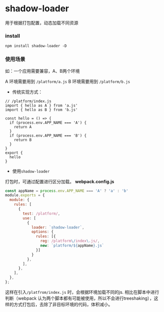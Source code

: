 # shadow-loader

用于根据打包配置，动态加载不同资源

### install
```
npm install shadow-loader -D
```

### 使用场景
如：一个应用需要兼容，A、B两个环境

A 环境需要用到 `/platform/a.js`
B 环境需要用到 `/platform/b.js`

- 传统实现方式：
```
// /platform/index.js 
import { hello as A } from 'a.js'
import { hello as B } from 'b.js'

const hello = () => {
  if (process.env.APP_NAME === 'A') {
    return A
  }
  if (process.env.APP_NAME === 'B') {
    return B
  }
}
export {
  hello
}
```
- 使用`shadow-loader`


打包时，可通过配置进行区分加载。
**webpack.config.js**

```js
const appName = process.env.APP_NAME === 'A' ? 'a' : 'b'
module.exports = {
  module: {
    rules: [
      {
        test: /platform/,
        use: [
          {
            loader: `shadow-loader`,
            options: {
              rules: [{
                reg: /platform\/index\.js/,
                new: `platform/${appName}.js`
              }]
            }
          },
        ],
      },
    ],
  },
};
```
这样在引入`/platfrom/index.js` 时，会根据环境加载不同的js.
相比在脚本中进行判断（webpack 认为两个脚本都有可能被使用，所以不会进行treeshaking），这样的方式打包后，去除了非目标环境的代码，体积减小。

